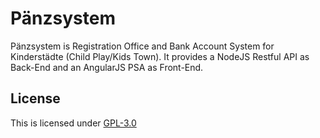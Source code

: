 Pänzsystem
==========

Pänzsystem is Registration Office and Bank Account System for Kinderstädte (Child Play/Kids Town). It provides a NodeJS Restful API as Back-End and an AngularJS PSA as Front-End.

## License

This is licensed under [GPL-3.0](https://github.com/jloehr/Paenzsystem/blob/master/LICENSE)
